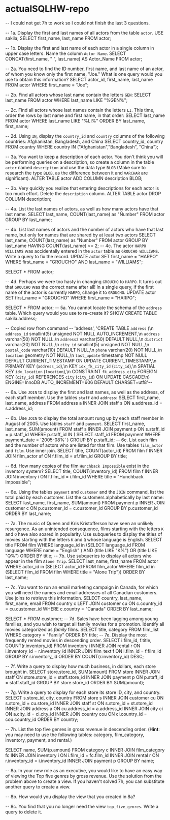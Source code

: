 # actualSQLHW-repo

-- I could not get 7h to work so I could not finish the last 3 questions.

 -- 1a. Display the first and last names of all actors from the table `actor`.
 USE sakila;
 SELECT first_name, last_name
 FROM actor;
 
 -- 1b. Display the first and last name of each actor in a single column in upper case letters. Name the column `Actor Name`.
SELECT CONCAT(first_name, " ", last_name) AS 
Actor_Name FROM
actor;

-- 2a. You need to find the ID number, first name, and last name of an actor, of whom you know only the first name, "Joe." What is one query would you use to obtain this information?
SELECT actor_id, first_name, last_name
FROM actor
WHERE first_name = "Joe";

-- 2b. Find all actors whose last name contain the letters `GEN`:
SELECT last_name
FROM actor
WHERE last_name LIKE "%GEN%";

-- 2c. Find all actors whose last names contain the letters `LI`. This time, order the rows by last name and first name, in that order:
SELECT last_name
FROM actor
WHERE last_name LIKE "%LI%" ORDER BY last_name, first_name;

-- 2d. Using `IN`, display the `country_id` and `country` columns of the following countries: Afghanistan, Bangladesh, and China
SELECT country_id, country
FROM country 
WHERE country IN ("Afghanistan","Bangladesh", "China");

--  3a. You want to keep a description of each actor. You don't think you will be performing queries on a description, so create a column in the table `actor` named `description` and use the data type `BLOB` (Make sure to research the type `BLOB`, as the difference between it and `VARCHAR` are significant).
ALTER TABLE actor
ADD COLUMN description BLOB;

--  3b. Very quickly you realize that entering descriptions for each actor is too much effort. Delete the `description` column.
ALTER TABLE actor
DROP COLUMN description;

-- 4a. List the last names of actors, as well as how many actors have that last name.
SELECT last_name, COUNT(last_name) as "Number"
FROM actor
GROUP BY last_name;

-- 4b. List last names of actors and the number of actors who have that last name, but only for names that are shared by at least two actors
SELECT last_name, COUNT(last_name) as "Number"
FROM actor
GROUP BY last_name
HAVING COUNT(last_name) >= 2;
-- 4c. The actor `HARPO WILLIAMS` was accidentally entered in the `actor` table as `GROUCHO WILLIAMS`. Write a query to fix the record.
UPDATE actor
SET first_name = "HARPO"
WHERE first_name = "GROUCHO" AND last_name = "WILLIAMS";

SELECT * FROM actor;

-- 4d. Perhaps we were too hasty in changing `GROUCHO` to `HARPO`. It turns out that `GROUCHO` was the correct name after all! In a single query, if the first name of the actor is currently `HARPO`, change it to `GROUCHO`.
UPDATE actor
SET first_name = "GROUCHO"
WHERE first_name = "HARPO";

SELECT * FROM actor;
-- 5a. You cannot locate the schema of the `address` table. Which query would you use to re-create it?
SHOW CREATE TABLE sakila.address;

-- Copied row from command
-- 'address', 'CREATE TABLE `address` (\n  `address_id` smallint(5) unsigned NOT NULL AUTO_INCREMENT,\n  `address` varchar(50) NOT NULL,\n  `address2` varchar(50) DEFAULT NULL,\n  `district` varchar(20) NOT NULL,\n  `city_id` smallint(5) unsigned NOT NULL,\n  `postal_code` varchar(10) DEFAULT NULL,\n  `phone` varchar(20) NOT NULL,\n  `location` geometry NOT NULL,\n  `last_update` timestamp NOT NULL DEFAULT CURRENT_TIMESTAMP ON UPDATE CURRENT_TIMESTAMP,\n  PRIMARY KEY (`address_id`),\n  KEY `idx_fk_city_id` (`city_id`),\n  SPATIAL KEY `idx_location` (`location`),\n  CONSTRAINT `fk_address_city` FOREIGN KEY (`city_id`) REFERENCES `city` (`city_id`) ON UPDATE CASCADE\n) ENGINE=InnoDB AUTO_INCREMENT=606 DEFAULT CHARSET=utf8'--

-- 6a. Use `JOIN` to display the first and last names, as well as the address, of each staff member. Use the tables `staff` and `address`:
SELECT first_name, last_name, address
FROM address a
INNER JOIN staff s 
ON a.address_id = s.address_id;

-- 6b. Use `JOIN` to display the total amount rung up by each staff member in August of 2005. Use tables `staff` and `payment`.
SELECT first_name, last_name, SUM(amount)
FROM staff s
INNER JOIN payment p
ON s.staff_id = p.staff_id
WHERE p.staff_id IN
(
SELECT staff_id
FROM payment
WHERE payment_date = '2005-08%'
)
GROUP BY p.staff_id;
-- 6c. List each film and the number of actors who are listed for that film. Use tables `film_actor` and `film`. Use inner join.
SELECT title, COUNT(actor_id)
FROM film f
INNER JOIN film_actor af
ON f.film_id = af.film_id
GROUP BY title;

-- 6d. How many copies of the film `Hunchback Impossible` exist in the inventory system?
SELECT title, COUNT(inventory_id)
FROM film f
INNER JOIN inventory i 
ON f.film_id = i.film_id
WHERE title = "Hunchback Impossible";

-- 6e. Using the tables `payment` and `customer` and the `JOIN` command, list the total paid by each customer. List the customers alphabetically by last name:
SELECT last_name, first_name, SUM(amount)
FROM payment p
INNER JOIN customer c
ON p.customer_id = c.customer_id
GROUP BY p.customer_id
ORDER BY last_name;

-- 7a. The music of Queen and Kris Kristofferson have seen an unlikely resurgence. As an unintended consequence, films starting with the letters `K` and `Q` have also soared in popularity. Use subqueries to display the titles of movies starting with the letters `K` and `Q` whose language is English.
SELECT title FROM film
WHERE language_id in
	(SELECT language_id 
	FROM language
	WHERE name = "English" )
AND (title LIKE "K%") OR (title LIKE "Q%")
ORDER BY title;
-- 7b. Use subqueries to display all actors who appear in the film `Alone Trip`.
SELECT last_name, first_name
FROM actor
WHERE actor_id in
	(SELECT actor_id FROM film_actor
	WHERE film_id in 
		(SELECT film_id FROM film
		WHERE title = "Alone Trip"))
ORDER BY last_name;
        
-- 7c. You want to run an email marketing campaign in Canada, for which you will need the names and email addresses of all Canadian customers. Use joins to retrieve this information.
SELECT country, last_name, first_name, email
FROM country c
LEFT JOIN customer cu
ON c.country_id = cu.customer_id
WHERE c.country = "Canada"
ORDER BY last_name;

SELECT * FROM customer;
-- 7d. Sales have been lagging among young families, and you wish to target all family movies for a promotion. Identify all movies categorized as _family_ films.
SELECT title, category
FROM film_list
WHERE category = "Family"
ORDER BY title;
-- 7e. Display the most frequently rented movies in descending order.
SELECT i.film_id, f.title, COUNT(r.inventory_id)
FROM inventory i
INNER JOIN rental r
ON i.inventory_id = r.inventory_id
INNER JOIN film_text f 
ON i.film_id = f.film_id
GROUP BY r.inventory_id
ORDER BY COUNT(r.inventory_id) DESC;

-- 7f. Write a query to display how much business, in dollars, each store brought in.
SELECT store.store_id, SUM(amount)
FROM store
INNER JOIN staff
ON store.store_id = staff.store_id
INNER JOIN payment p 
ON p.staff_id = staff.staff_id
GROUP BY store.store_id
ORDER BY SUM(amount);

-- 7g. Write a query to display for each store its store ID, city, and country.
SELECT s.store_id, city, country
FROM store s
INNER JOIN customer cu
ON s.store_id = cu.store_id
INNER JOIN staff st
ON s.store_id = st.store_id
INNER JOIN address a
ON cu.address_id = a.address_id
INNER JOIN city ci
ON a.city_id = ci.city_id
INNER JOIN country cou
ON ci.country_id = cou.country_id
ORDER BY country;


-- 7h. List the top five genres in gross revenue in descending order. (**Hint**: you may need to use the following tables: category, film_category, inventory, payment, and rental.)

SELECT name, SUM(p.amount)
FROM category c
INNER JOIN film_category fc
INNER JOIN inventory i
ON i.film_id = fc.film_id
INNER JOIN rental r
ON r.inventory_id = i.inventory_id
INNER JOIN payment p
GROUP BY name;

-- 8a. In your new role as an executive, you would like to have an easy way of viewing the Top five genres by gross revenue. Use the solution from the problem above to create a view. If you haven't solved 7h, you can substitute another query to create a view.

-- 8b. How would you display the view that you created in 8a?

-- 8c. You find that you no longer need the view `top_five_genres`. Write a query to delete it.
